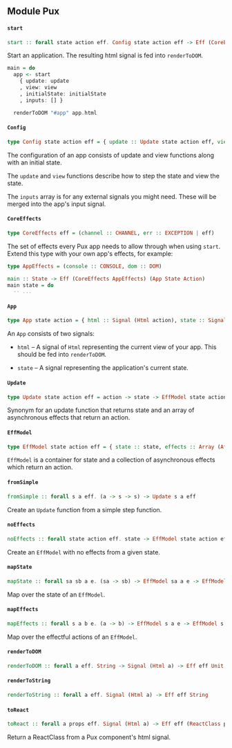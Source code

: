 ## Module Pux

#### `start`

``` purescript
start :: forall state action eff. Config state action eff -> Eff (CoreEffects eff) (App state action)
```

Start an application. The resulting html signal is fed into `renderToDOM`.

```purescript
main = do
  app <- start
    { update: update
    , view: view
    , initialState: initialState
    , inputs: [] }

  renderToDOM "#app" app.html
```

#### `Config`

``` purescript
type Config state action eff = { update :: Update state action eff, view :: state -> Html action, initialState :: state, inputs :: Array (Signal action) }
```

The configuration of an app consists of update and view functions along
with an initial state.

The `update` and `view` functions describe how to step the state and view
the state.

The `inputs` array is for any external signals you might need. These will
be merged into the app's input signal.

#### `CoreEffects`

``` purescript
type CoreEffects eff = (channel :: CHANNEL, err :: EXCEPTION | eff)
```

The set of effects every Pux app needs to allow through when using `start`.
Extend this type with your own app's effects, for example:

```purescript
type AppEffects = (console :: CONSOLE, dom :: DOM)

main :: State -> Eff (CoreEffects AppEffects) (App State Action)
main state = do
  -- ...
```

#### `App`

``` purescript
type App state action = { html :: Signal (Html action), state :: Signal state }
```

An `App` consists of two signals:

* `html` – A signal of `Html` representing the current view of your
  app. This should be fed into `renderToDOM`.

* `state` – A signal representing the application's current state.

#### `Update`

``` purescript
type Update state action eff = action -> state -> EffModel state action eff
```

Synonym for an update function that returns state and an array of
asynchronous effects that return an action.

#### `EffModel`

``` purescript
type EffModel state action eff = { state :: state, effects :: Array (Aff (channel :: CHANNEL | eff) action) }
```

`EffModel` is a container for state and a collection of asynchronous
effects which return an action.

#### `fromSimple`

``` purescript
fromSimple :: forall s a eff. (a -> s -> s) -> Update s a eff
```

Create an `Update` function from a simple step function.

#### `noEffects`

``` purescript
noEffects :: forall state action eff. state -> EffModel state action eff
```

Create an `EffModel` with no effects from a given state.

#### `mapState`

``` purescript
mapState :: forall sa sb a e. (sa -> sb) -> EffModel sa a e -> EffModel sb a e
```

Map over the state of an `EffModel`.

#### `mapEffects`

``` purescript
mapEffects :: forall s a b e. (a -> b) -> EffModel s a e -> EffModel s b e
```

Map over the effectful actions of an `EffModel`.

#### `renderToDOM`

``` purescript
renderToDOM :: forall a eff. String -> Signal (Html a) -> Eff eff Unit
```

#### `renderToString`

``` purescript
renderToString :: forall a eff. Signal (Html a) -> Eff eff String
```

#### `toReact`

``` purescript
toReact :: forall a props eff. Signal (Html a) -> Eff eff (ReactClass props)
```

Return a ReactClass from a Pux component's html signal.


